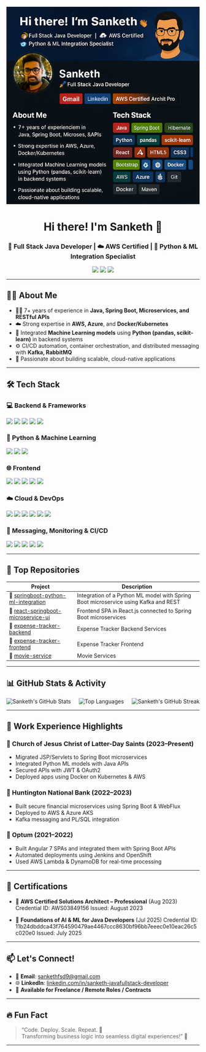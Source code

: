 <p align="center">
  <img src="sanketh-github-facebanner.png" alt="Sanketh's GitHub Banner" />
</p>
<h1 align="center">Hi there! I'm Sanketh 👋</h1>
<h3 align="center">🚀 Full Stack Java Developer | ☁️ AWS Certified | 🤖 Python & ML Integration Specialist</h3>

<p align="center">
  <a href="mailto:sankethfsd9@gmail.com"><img src="https://img.shields.io/badge/Gmail-D14836?style=for-the-badge&logo=gmail&logoColor=white" /></a>
  <a href="https://www.linkedin.com/in/sanketh-fsd/"><img src="https://img.shields.io/badge/LinkedIn-0077B5?style=for-the-badge&logo=linkedin&logoColor=white" /></a>
  <a href="#"><img src="https://img.shields.io/badge/AWS-Certified_Architect_Pro-orange?style=for-the-badge&logo=amazonaws&logoColor=white" /></a>
</p>

---

## 🧑‍💻 About Me

- 👨‍💻 7+ years of experience in **Java, Spring Boot, Microservices, and RESTful APIs**
- ☁️ Strong expertise in **AWS, Azure**, and **Docker/Kubernetes**
- 🧠 Integrated **Machine Learning models** using **Python (pandas, scikit-learn)** in backend systems
- ⚙️ CI/CD automation, container orchestration, and distributed messaging with **Kafka, RabbitMQ**
- 💬 Passionate about building scalable, cloud-native applications

---

## 🛠️ Tech Stack

### 💻 Backend & Frameworks
<p>
  <img src="https://img.shields.io/badge/Java-ED8B00?style=flat-square&logo=java&logoColor=white" />
  <img src="https://img.shields.io/badge/Spring_Boot-6DB33F?style=flat-square&logo=spring-boot&logoColor=white" />
  <img src="https://img.shields.io/badge/Hibernate-59666C?style=flat-square&logo=hibernate&logoColor=white" />
  <img src="https://img.shields.io/badge/Microservices-blue?style=flat-square" />
  <img src="https://img.shields.io/badge/PL/SQL-CC2927?style=flat-square&logo=oracle&logoColor=white" />
</p>

### 🐍 Python & Machine Learning
<p>
  <img src="https://img.shields.io/badge/Python-3776AB?style=flat-square&logo=python&logoColor=white" />
  <img src="https://img.shields.io/badge/Pandas-150458?style=flat-square&logo=pandas&logoColor=white" />
  <img src="https://img.shields.io/badge/scikit--learn-F7931E?style=flat-square&logo=scikit-learn&logoColor=white" />
</p>

### 🌐 Frontend
<p>
  <img src="https://img.shields.io/badge/React-20232A?style=flat-square&logo=react&logoColor=61DAFB" />
  <img src="https://img.shields.io/badge/Angular-DD0031?style=flat-square&logo=angular&logoColor=white" />
  <img src="https://img.shields.io/badge/HTML5-E34F26?style=flat-square&logo=html5&logoColor=white" />
  <img src="https://img.shields.io/badge/CSS3-1572B6?style=flat-square&logo=css3&logoColor=white" />
  <img src="https://img.shields.io/badge/Bootstrap-563D7C?style=flat-square&logo=bootstrap&logoColor=white" />
</p>

### ☁️ Cloud & DevOps
<p>
  <img src="https://img.shields.io/badge/AWS-232F3E?style=flat-square&logo=amazon-aws&logoColor=white" />
  <img src="https://img.shields.io/badge/Azure-0078D4?style=flat-square&logo=microsoft-azure&logoColor=white" />
  <img src="https://img.shields.io/badge/Docker-2496ED?style=flat-square&logo=docker&logoColor=white" />
  <img src="https://img.shields.io/badge/Kubernetes-326CE5?style=flat-square&logo=kubernetes&logoColor=white" />
  <img src="https://img.shields.io/badge/Jenkins-D24939?style=flat-square&logo=jenkins&logoColor=white" />
  <img src="https://img.shields.io/badge/OpenShift-EE0000?style=flat-square&logo=red-hat-open-shift&logoColor=white" />
</p>

### 🔗 Messaging, Monitoring & CI/CD
<p>
  <img src="https://img.shields.io/badge/Kafka-231F20?style=flat-square&logo=apache-kafka&logoColor=white" />
  <img src="https://img.shields.io/badge/RabbitMQ-FF6600?style=flat-square&logo=rabbitmq&logoColor=white" />
  <img src="https://img.shields.io/badge/PostgreSQL-336791?style=flat-square&logo=postgresql&logoColor=white" />
  <img src="https://img.shields.io/badge/Git-F05032?style=flat-square&logo=git&logoColor=white" />
  <img src="https://img.shields.io/badge/Maven-C71A36?style=flat-square&logo=apache-maven&logoColor=white" />
</p>

---

## 📁 Top Repositories

| Project | Description |
|--------|-------------|
| 🔗 [springboot-python-ml-integration](https://github.com/Sankethsankuri/springboot-python-ml-integration) | Integration of a Python ML model with Spring Boot microservice using Kafka and REST |
| 🔗 [react-springboot-microservice-ui](https://github.com/Sankethsankuri/react-springboot-microservice-ui) | Frontend SPA in React.js connected to Spring Boot microservices |
| 🔗 [expense-tracker-backend](https://github.com/Sankethsankuri/expense-tracker-backend) | Expense Tracker Backend Services |
| 🔗 [expense-tracker-frontend](https://github.com/Sankethsankuri/expense-tracker-frontend) | Expense Tracker Frontend |
| 🔗 [movie-service](https://github.com/Sankethsankuri/movie-service) | Movie Services |

---

## 📊 GitHub Stats & Activity

<p>
  <img align="left" src="https://github-readme-stats.vercel.app/api?username=Sankethsankuri&show_icons=true&theme=tokyonight&hide_border=true" alt="Sanketh's GitHub Stats" />
  <img  align="right" src="https://github-readme-streak-stats.herokuapp.com/?user=Sankethsankuri&theme=tokyonight&hide_border=true" alt="Sanketh's GitHub Streak" />
</p>
<p align="center">
  <img src="https://github-readme-stats.vercel.app/api/top-langs/?username=Sankethsankuri&layout=compact&theme=tokyonight&hide_border=true" alt="Top Languages" />
</p>

---

## 🧾 Work Experience Highlights

### 💼 Church of Jesus Christ of Latter-Day Saints (2023–Present)
- Migrated JSP/Servlets to Spring Boot microservices
- Integrated Python ML models with Java APIs
- Secured APIs with JWT & OAuth2
- Deployed apps using Docker on Kubernetes & AWS

### 💼 Huntington National Bank (2022–2023)
- Built secure financial microservices using Spring Boot & WebFlux
- Deployed to AWS & Azure AKS
- Kafka messaging and PL/SQL integration

### 💼 Optum (2021–2022)
- Built Angular 7 SPAs and integrated them with Spring Boot APIs
- Automated deployments using Jenkins and OpenShift
- Used AWS Lambda & DynamoDB for real-time processing

---

## 📜 Certifications

- 🏅 **AWS Certified Solutions Architect – Professional** (Aug 2023)
Credential ID: AWS03849156
Issued: August 2023 

- 🤖 **Foundations of AI & ML for Java Developers** (Jul 2025)
Credential ID: 11b24dbddca43f764590479ae4467ccc8630bf96bb7eeec0e10eac26c5c020e0
Issued: July 2025

---

## 📫 Let's Connect!

- 📧 **Email**: sankethfsd9@gmail.com  
- 🌐 **LinkedIn**: [linkedin.com/in/sanketh-javafullstack-developer](http://linkedin.com/in/sanketh-javafullstack-developer)  
- 💼 **Available for Freelance / Remote Roles / Contracts**

---

## 🔥 Fun Fact

> “Code. Deploy. Scale. Repeat. 🔁  
> Transforming business logic into seamless digital experiences!” 🚀

---

